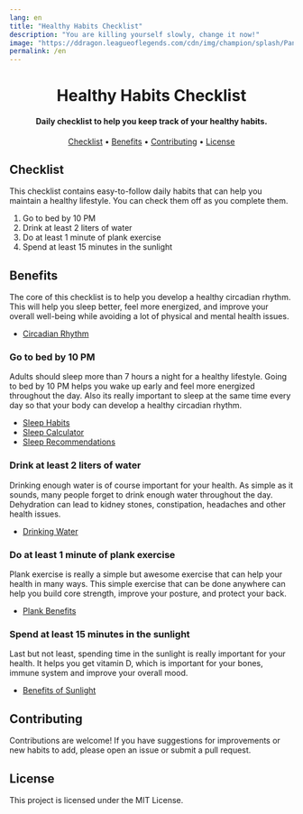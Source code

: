 ```yaml
---
lang: en
title: "Healthy Habits Checklist"
description: "You are killing yourself slowly, change it now!"
image: "https://ddragon.leagueoflegends.com/cdn/img/champion/splash/Pantheon_0.jpg"
permalink: /en
---
```


<h1 align="center">
    Healthy Habits Checklist
</h1>

<h4 align="center">
    Daily checklist to help you keep track of your healthy habits.
</h4>

<p align="center">
  <a href="#checklist">Checklist</a> •
  <a href="#benefits">Benefits</a> •
  <a href="#contributing">Contributing</a> •
  <a href="#license">License</a>
</p>

## Checklist

This checklist contains easy-to-follow daily habits that can help you maintain a healthy lifestyle. You can check them off as you complete them.

1. Go to bed by 10 PM
2. Drink at least 2 liters of water
3. Do at least 1 minute of plank exercise
4. Spend at least 15 minutes in the sunlight

## Benefits

The core of this checklist is to help you develop a healthy circadian rhythm.
This will help you sleep better, feel more energized, and improve your overall well-being while avoiding a lot of physical and mental health issues.

- [Circadian Rhythm](https://www.sleepfoundation.org/circadian-rhythm)

### Go to bed by 10 PM

Adults should sleep more than 7 hours a night for a healthy lifestyle.
Going to bed by 10 PM helps you wake up early and feel more energized throughout the day.
Also its really important to sleep at the same time every day so that your body can develop a healthy circadian rhythm.

- [Sleep Habits](https://www.sleepfoundation.org/sleep-habits)
- [Sleep Calculator](https://www.sleepfoundation.org/sleep-calculator)
- [Sleep Recommendations](https://pmc.ncbi.nlm.nih.gov/articles/PMC6267703/table/t1-nss-10-421/)

### Drink at least 2 liters of water

Drinking enough water is of course important for your health.
As simple as it sounds, many people forget to drink enough water throughout the day.
Dehydration can lead to kidney stones, constipation, headaches and other health issues.

- [Drinking Water](https://www.healthdirect.gov.au/drinking-water-and-your-health)

### Do at least 1 minute of plank exercise

Plank exercise is really a simple but awesome exercise that can help your health in many ways.
This simple exercise that can be done anywhere can help you build core strength, improve your posture, and protect your back.

- [Plank Benefits](https://health.clevelandclinic.org/plank-exercise-benefits)

### Spend at least 15 minutes in the sunlight

Last but not least, spending time in the sunlight is really important for your health.
It helps you get vitamin D, which is important for your bones, immune system and improve your overall mood.

- [Benefits of Sunlight](https://health.clevelandclinic.org/how-much-sunshine-you-need-daily)

## Contributing

Contributions are welcome! If you have suggestions for improvements or new habits to add, please open an issue or submit a pull request.

## License

This project is licensed under the MIT License.
